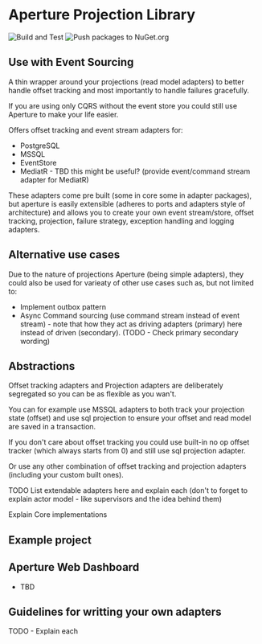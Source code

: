 # Aperture Projection Library

![Build and Test](https://github.com/aneshas/aperture/workflows/Build%20and%20Test/badge.svg)
![Push packages to NuGet.org](https://github.com/aneshas/aperture/workflows/Push%20packages%20to%20NuGet.org/badge.svg)

## Use with Event Sourcing

A thin wrapper around your projections (read model adapters) to better
handle offset tracking and most importantly to handle failures gracefully.

If you are using only CQRS without the event store you could still
use Aperture to make your life easier.

Offers offset tracking and event stream adapters for:

- PostgreSQL
- MSSQL
- EventStore
- MediatR - TBD this might be useful? (provide event/command stream adapter for MediatR)

These adapters come pre built (some in core some in adapter packages), 
but aperture is easily extensible (adheres to ports and adapters style of architecture) and allows you
to create your own event stream/store, offset tracking, projection, failure strategy,
exception handling and logging adapters.

## Alternative use cases

Due to the nature of projections Aperture (being simple adapters), they
could also be used for varieaty of other use cases such as, but not limited to:

- Implement outbox pattern
- Async Command sourcing (use command stream instead of event stream) - note that
  how they act as driving adapters (primary) here instead of driven (secondary).
  (TODO - Check primary secondary wording)

## Abstractions

Offset tracking adapters and Projection adapters are deliberately
segregated so you can be as flexible as you wan't.

You can for example use MSSQL adapters to both track your projection state (offset)
and use sql projection to ensure your offset and read model are saved in a transaction.

If you don't care about offset tracking you could use built-in no op offset
tracker (which always starts from 0) and still use sql projection adapter.

Or use any other combination of offset tracking and projection adapters  
(including your custom built ones).

TODO
List extendable adapters here and explain each (don't to forget to explain
actor model - like supervisors and the idea behind them)

Explain Core implementations

## Example project

## Aperture Web Dashboard

- TBD

## Guidelines for writting your own adapters

TODO - Explain each
